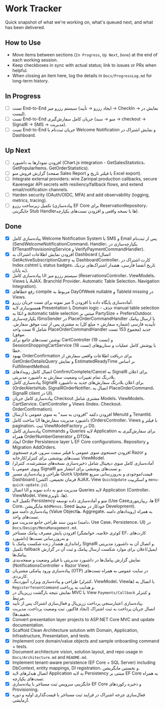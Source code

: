 # Work Tracker

Quick snapshot of what we're working on, what's queued next, and what has been delivered.

## How to Use
- Move items between sections (`In Progress`, `Up Next`, `Done`) at the end of each working session.
- Keep checkboxes in sync with actual status; link to issues or PRs when helpful.
- When closing an item here, log the details in `Docs/ProgressLog.md` for long-term history.

## In Progress
- [ ] تست End-to-End سیستم رزرو میز (ایجاد رزرو → تأیید → CheckIn → نمایش در لیست).
- [ ] تست End-to-End جریان کامل سفارش‌گیری (منو → سبد → checkout → SignalR → SMS → مدیریت).
- [ ] تست End-to-End جریان ثبت‌نام با Welcome Notification و نمایش اشتراک در Dashboard.

## Up Next
- [ ] افزودن نمودارها به داشبورد (Chart.js integration - GetSalesStatistics، GetPopularItems، GetOrderStatistics).
- [ ] گزارش فروش منو (صفحه Sales Report با فیلتر تاریخ و Excel export).
- [ ] Integrate external providers: wire Zarinpal production callbacks, secure Kavenegar API secrets with resiliency/fallback flows, and extend email/notification channels.
- [ ] Harden security (OAuth/OIDC, MFA) and add observability (logging, metrics, tracing).
- [ ] تکمیل زیرساخت رزرو (پیاده‌سازی EF Core برای ReservationRepository، جایگزینی Stub Handlerها با نسخه واقعی و افزودن تست‌های یکپارچه).

## Done
- [x] پیاده‌سازی کامل Welcome Notification System با SMS و Email پس از ثبت‌نام (SendWelcomeNotificationCommand، Handler، یکپارچه‌سازی در EfTenantProvisioningService و VerifyPaymentCommandHandler).
- [x] افزودن نمایش اطلاعات اشتراک به Dashboard (اتصال GetActiveSubscriptionQuery به DashboardController، کارت اشتراک در Index.cshtml با status badges، تاریخ انقضا فارسی، هشدار اشتراک‌های نزدیک به پایان).
- [x] پیاده‌سازی کامل UI سیستم رزرو میز (ReservationsController، ViewModels، Views با AJAX، BranchId Provider، Automatic Table Selection، Navigation Integration).
- [x] رفع خطاهای compile مربوط به DayOfWeek nullable و TableId missing در Views.
- [x] آماده‌سازی پایگاه داده با افزودن 5 میز نمونه برای تست جریان رزرو.
- [x] همسوسازی لایه Presentation با Domain logic - حذف manual table selection و اتکا به automatic table selection مبتنی بر PartySize + PrefersOutdoor.
- [x] یکپارچه‌سازی ISmsSender در PlaceOrderCommandHandler با ارسال پیامک تأییدیه فارسی (شماره سفارش + مبلغ کل) به مشتری پس از ثبت موفق سفارش. شامل 6 تست واحد PlaceOrderCommandHandler جدید (مجموع 153 تست موفق).
- [x] نوشتن تست‌های جامع برای CartController (19 تست) و SessionShoppingCartService (18 تست) با پوشش کامل عملیات و سناریوهای خطا.
- [x] بهبود OrderConfirmation برای دریافت اطلاعات واقعی سفارش از GetOrderDetailsQuery و نمایش EstimatedReadyTime بر اساس FulfillmentMethod.
- [x] اتصال کامل رویدادهای Confirm/Complete/Cancel به SignalR برای اعلان بلادرنگ تمام تغییرات وضعیت سفارش به داشبورد مدیریتی.
- [x] پیاده‌سازی کامل SignalR برای اعلان بلادرنگ سفارش‌های جدید به داشبورد (OrderAlertsHub، SignalROrderNotifier، اتصال به PlaceOrderCommand، SignalR client در UI).
- [x] پیاده‌سازی کامل جریان Checkout مشتری شامل Models، ViewModels، CartService، CartController و Views (Index، Checkout، OrderConfirmation).
- [x] افزودن دکمه "افزودن به سبد" به منوی عمومی با ارسال MenuId و TenantId.
- [x] ساخت کامل UI داشبورد مدیریت سفارش‌ها (OrdersController، Views با فیلتر و pagination، ثبت ViewModelFactory در DI).
- [x] پیاده‌سازی کامل Commands و Queries لایه Application برای سفارش‌گیری به همراه OrderNumberGenerator و DTOها.
- [x] ایجاد Order Persistence layer با EF Core configurations، Repository و Migration AddOrders.
- [x] افزودن جستجوی منوی عمومی با فیلتر سمت سرور، فرم جستجوی Razor و تست‌های پوششی برای کنترلر/کارخانه ViewModel.
- [x] آماده‌سازی کامل منوی دیجیتال شامل ذخیره‌سازی نسخه‌های منتشرشده، کنترلر/ویوی عمومی با SignalR و تست‌های پوششی برای انتشار منو.
- [x] طراحی و پیاده‌سازی مسیر Quick Update قیمت/موجودی و به‌روزرسانی سریع Dashboard (فرمان تجمیعی، اکشن AJAX، View `QuickUpdate` و اسکریپت `menu-quick-update.js`).
- [x] اتصال UI مدیریت منو به داده نمونه و Queries لایه Application (Controller، ViewModel، Viewها، ناوبری).
- [x] تکمیل لایه Persistency منو و آماده‌سازی داده توسعه (Use Caseها، ریپازیتوری EF Core، مایگریشن `AddMenus`، Seed خودکار در محیط Development).
- [x] پیاده‌سازی دامنه منو (Value Objectها، Aggregate، رویدادهای دامنه) به همراه تست‌های واحد.
- [x] تدوین سند طراحی جامع مدیریت منو (دامنه، Use Case، Persistence، UI) در `Docs/Design/MenuManagement.md`.
- [x] افزودن پایش مصرف پیامک مستاجر (کوئری خلاصه، خوانشگر EF، کارت‌های داشبورد) و به‌روزرسانی تست‌ها.
- [x] راه‌اندازی هشدار زنده شکست پیامک با SignalR و اتصال آن به داشبورد مدیریتی.
- [x] تکمیل fallback ایمیل/اعلان برای موارد شکست ارسال پیامک و ثبت آن در گزارش پیامک‌ها.
- [x] نمایش گزارش پیامک‌ها در داشبورد مدیریتی با فیلتر وضعیت و صفحه‌بندی (NotificationsController + Razor View).
- [x] پیاده‌سازی ورود پیامکی مشتریان (OTP) در سایت عمومی به همراه تست‌های کاربردی.
- [x] طراحی و پیاده‌سازی ویزارد آنبوردینگ (کنترلر، ViewModel، Viewها) با اتصال به `RegisterTenantCommand` و هدایت به پرداخت.
- [x] نمایش نتیجه بازگشت زرین‌پال در MVC با View `Payments/Callback` و کنترلر مرتبط.
- [x] پیاده‌سازی اعتبارسنجی پرداخت زرین‌پال و فعال‌سازی اشتراک پس از تأیید.
- [x] اتصال جریان پرداخت به ثبت اشتراک (ایجاد فاکتور، ثبت وضعیت پرداخت، مدیریت تخفیف‌ها).
- [x] Convert presentation layer projects to ASP.NET Core MVC and update documentation.
- [x] Scaffold Clean Architecture solution with Domain, Application, Infrastructure, Presentation, and tests.
- [x] Implement core domain/value objects and sample onboarding command + tests.
- [x] Document architecture vision, solution layout, and repo usage in `Docs/Architecture.md` and `README.md`.
- [x] Implement tenant-aware persistence (EF Core + SQL Server) including DbContext, entity mappings, DI registration، و نخستین مایگریشن.
- [x] اتصال هندلرهای لایه Application به لایه Persistency مبتنی بر EF Core به همراه تست‌های یکپارچه.
- [x] جایگزینی سرویس ثبت مستاجر با پیاده‌سازی EF Core و ذخیره رکوردهای Provisioning.
- [x] فعال‌سازی چرخه اشتراک در فرایند ثبت مستاجر با قیمت‌گذاری اولیه و دوره آزمایشی.
